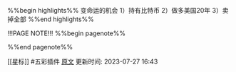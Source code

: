 %%begin highlights%%
变命运的机会
1）持有比特币
2）做多美国20年
3）卖掉全部
%%end highlights%%

!!!PAGE NOTE!!!
%%begin pagenote%%

%%end pagenote%%

[[星标]] #五彩插件 [原文](https://twitter.com/home)
更新时间: 2023-07-27 16:43